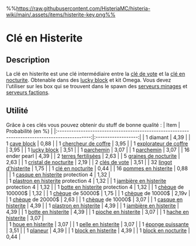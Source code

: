 %%https://raw.githubusercontent.com/HisteriaMC/histeria-wiki/main/.assets/items/histerite-key.png%%

# Clé en Histerite

## Description
La clé en histerite est une clé intermédiaire entre la [clé de vote](https://histeria.fr/wiki/items/vote-key) et la [clé en nocturite](https://histeria.fr/wiki/items/nocturite-key). Obtenable dans des [lucky block](https://histeria.fr/wiki/blocks/lucky-block) et kit Omega. Vous devez l'utiliser sur les box qui se trouvent dans le spawn des [serveurs minages](https://histeria.fr/wiki/worlds/monde-minage) et [serveurs factions](https://histeria.fr/wiki/worlds/serveurs-faction).

## Utilité
Grâce à ces clés vous pouvez obtenir du stuff de bonne qualité :
| Item                                                                                         | Probabilité (en %) |
|:--------------------------------------------------------------------------------------------:|:------------------:|
| 1 diamant                                                                                    | 4,39               |
| 1 [cave block](https://histeria.fr/wiki/)                                                    | 0,88               |
| 1 [chercheur de coffre](https://histeria.fr/wiki/items/unclaim-finder)                       | 3,95               |
| 1 [explorateur de coffre](https://histeria.fr/wiki/items/chest-exporer)                      | 3,95               |
| 1 [lucky block](https://histeria.fr/wiki/blocks/lucky-block)                                 | 3,51               |
| 1 [parchemin](https://histeria.fr/wiki/items/forge-note)                                     | 3,07               |
| 1 [parchemin](https://histeria.fr/wiki/items/forge-note)                                     | 3,07               |
| 16 ender pearl                                                                               | 4,39               |
| 2 [terres fertilisées](https://histeria.fr/wiki/blocks/fertilized-dirt)                      | 2,63               |
| 5 [graines de nocturite](https://histeria.fr/wiki/items/nocturite-seed)                      | 2,63               |
| 1 [cristal de nocturite](https://histeria.fr/wiki/items/nocturite-crystal)                   | 2,19               |
| 2 [clés de vote](https://histeria.fr/wiki/items/vote-key)                                    | 3,51               |
| 32 [lingot d'histerite](https://histeria.fr/wiki/items/histerite-ingot)                      | 1,75               |
| 1 [clé en nocturite](https://histeria.fr/wiki/items/nocturite-key)                           | 0,44               |
| 16 [pommes en histerite](https://histeria.fr/wiki/items/histerite-apple)                     | 0,88               |
| 1 [casque en histerite](https://histeria.fr/wiki/armors/histerite-helmet) protection 4       | 1,32               |                
| 1 [plastron en histerite](https://histeria.fr/wiki/armors/histerite-chestplate) protection 4 | 1,32               |
| 1 [jambière en histerite](https://histeria.fr/wiki/armors/histerite-leggings) protection 4   | 1,32               |
| 1 [botte en histerite](https://histeria.fr/wiki/armors/histerite-boots) protection 4         | 1,32               |
| 1 [chèque](https://histeria.fr/wiki/items/bank-note) de 100000$                              | 1,32               |
| 1 [chèque](https://histeria.fr/wiki/items/bank-note) de 50000$                               | 1,75               |
| 1 [chèque](https://histeria.fr/wiki/items/bank-note) de 10000$                               | 2,19v              |
| 1 [chèque](https://histeria.fr/wiki/items/bank-note) de 20000$                               | 2,63               |
| 1 [chèque](https://histeria.fr/wiki/items/bank-note) de 10000$                               | 3,07               |
| 1 [casque en histerite](https://histeria.fr/wiki/armors/histerite-helmet)                    | 4,39               |
| 1 [plastron en histerite](https://histeria.fr/wiki/armors/histerite-chestplate)              | 4,39               |
| 1 [jambière en histerite](https://histeria.fr/wiki/armors/histerite-leggings)                | 4,39               |
| 1 [botte en histerite](https://histeria.fr/wiki/armors/histerite-boots)                      | 4,39               |
| 1 [pioche en histerite](https://histeria.fr/wiki/tools/histerite-pickaxe)                    | 3,07               |
| 1 [hache en histerite](https://histeria.fr/wiki/tools/histerite-axe)                         | 3,07               |               
| 1 [houe en histerite](https://histeria.fr/wiki/tools/histerite-hoe)                          | 3,07               |
| 1 [pelle en histerite](https://histeria.fr/wiki/tools/histerite-shovel)                      | 3,07               |
| 1 [éponge puissante](https://histeria.fr/wiki/items/sponge)                                  | 3,51               |
| 1 [planeur](https://histeria.fr/wiki/items/glider)                                           | 4,39               |
| 1 [block en histerite](https://histeria.fr/wiki/blocks/histerite-block)                      | 4,39               |
| 1 [block en nocturite](https://histeria.fr/wiki/blocks/nocturite-block)                      | 0,44               |